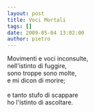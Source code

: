 ```yaml
---
layout: post
title: Voci Mortali
tags: []
date: 2009-05-04 13:02:00
author: pietro
---
```

Movimenti e voci inconsulte,<br/>nell'istinto di fuggire,<br/>sono troppe sono molte,<br/>e mi dicon di morire;<br/><br/>e tanto stufo di scappare<br/>ho l'istinto di ascoltare.

